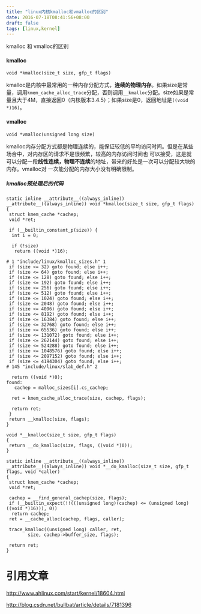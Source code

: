 ```yaml
---
title: "linux内核kmalloc和vmalloc的区别"
date: 2016-07-18T08:41:56+08:00
draft: false
tags: [linux,kernel]
---
```


kmalloc 和 vmalloc的区别

<!--more-->

#### kmalloc

```
void *kmalloc(size_t size, gfp_t flags)
```
 
kmalloc是内核中最常用的一种内存分配方式，**连续的物理内存**。如果size是常量，调用`kmem_cache_alloc_trace`分配，否则调用`__kmalloc`分配。size如果是常量且大于4M，直接返回0（内核版本3.4.5）；如果size是0，返回地址是`((void *)16)`。

#### vmalloc

```
void *vmalloc(unsigned long size)
```

kmalloc内存分配方式都是物理连续的，能保证较低的平均访问时间。但是在某些场合中，对内存区的请求不是很频繁，较高的内存访问时间也 可以接受，这是就可以分配一段**线性连续，物理不连续**的地址，带来的好处是一次可以分配较大块的内存。vmalloc对 一次能分配的内存大小没有明确限制。

##### kmalloc预处理后的代码

```
static inline __attribute__((always_inline)) __attribute__((always_inline)) void *kmalloc(size_t size, gfp_t flags)
{
 struct kmem_cache *cachep;
 void *ret;

 if (__builtin_constant_p(size)) {
  int i = 0;

  if (!size)
   return ((void *)16);

# 1 "include/linux/kmalloc_sizes.h" 1
 if (size <= 32) goto found; else i++;
 if (size <= 64) goto found; else i++;
 if (size <= 128) goto found; else i++;
 if (size <= 192) goto found; else i++;
 if (size <= 256) goto found; else i++;
 if (size <= 512) goto found; else i++;
 if (size <= 1024) goto found; else i++;
 if (size <= 2048) goto found; else i++;
 if (size <= 4096) goto found; else i++;
 if (size <= 8192) goto found; else i++;
 if (size <= 16384) goto found; else i++;
 if (size <= 32768) goto found; else i++;
 if (size <= 65536) goto found; else i++;
 if (size <= 131072) goto found; else i++;
 if (size <= 262144) goto found; else i++;
 if (size <= 524288) goto found; else i++;
 if (size <= 1048576) goto found; else i++;
 if (size <= 2097152) goto found; else i++;
 if (size <= 4194304) goto found; else i++;
# 145 "include/linux/slab_def.h" 2

  return ((void *)0);
found:
   cachep = malloc_sizes[i].cs_cachep;

  ret = kmem_cache_alloc_trace(size, cachep, flags);

  return ret;
 }
 return __kmalloc(size, flags);
}

void *__kmalloc(size_t size, gfp_t flags)
{
 return __do_kmalloc(size, flags, ((void *)0));
}

static inline __attribute__((always_inline)) __attribute__((always_inline)) void *__do_kmalloc(size_t size, gfp_t flags, void *caller)
{
 struct kmem_cache *cachep;
 void *ret;
 
 cachep = __find_general_cachep(size, flags);
 if (__builtin_expect(!!(((unsigned long)(cachep) <= (unsigned long)((void *)16))), 0))
  return cachep;
 ret = __cache_alloc(cachep, flags, caller);

 trace_kmalloc((unsigned long) caller, ret,
        size, cachep->buffer_size, flags);

 return ret;
}
```

# 引用文章

<http://www.ahlinux.com/start/kernel/18604.html>

<http://blog.csdn.net/bullbat/article/details/7181396>

